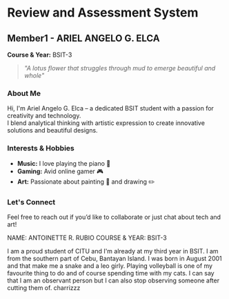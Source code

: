 # Review and Assessment System

## Member1 - ARIEL ANGELO G. ELCA
**Course & Year:** BSIT-3

> _"A lotus flower that struggles through mud to emerge beautiful and whole"_

### About Me
Hi, I'm Ariel Angelo G. Elca – a dedicated BSIT student with a passion for creativity and technology.  
I blend analytical thinking with artistic expression to create innovative solutions and beautiful designs.

### Interests & Hobbies
- **Music:** I love playing the piano 🎹  
- **Gaming:** Avid online gamer 🎮  
- **Art:** Passionate about painting 🎨 and drawing ✏️

### Let's Connect
Feel free to reach out if you’d like to collaborate or just chat about tech and art!


NAME: ANTOINETTE R. RUBIO
COURSE & YEAR: BSIT-3

I am a proud student of CITU and I'm already at my third year in BSIT. I am from the southern part of Cebu, Bantayan Island. I was born in August 2001 and that make me a snake and a leo girly. Playing volleyball is one of my favourite thing to do and of course spending time with my cats. I can say that I am an observant person but I can also stop observing someone after cutting them of. charrizzz

